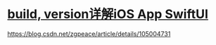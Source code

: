# [build, version详解iOS App SwiftUI](https://blog.csdn.net/zgpeace/article/details/105004731)
https://blog.csdn.net/zgpeace/article/details/105004731

